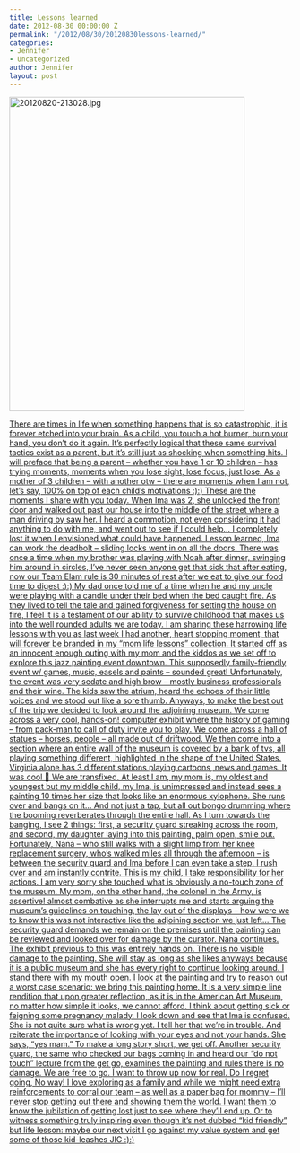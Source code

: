 ```yaml
---
title: Lessons learned
date: 2012-08-30 00:00:00 Z
permalink: "/2012/08/30/20120830lessons-learned/"
categories:
- Jennifer
- Uncategorized
author: Jennifer
layout: post
---
```


[<img height="560" alt="20120820-213028.jpg" width="420" class="alignnone " src="/teamelam/assets/images/Lessons-learned/1345498226000-missing.jpg" />](http://www.flickr.com/photos/jenniferandJennifers_photos/sets/72157631168601128/)

[There are times in life when something happens that is so catastrophic, it is forever etched into your brain. As a child, you touch a hot burner, burn your hand, you don&#8217;t do it again. It&#8217;s perfectly logical that these same survival tactics exist as a parent, but it&#8217;s still just as shocking when something hits. I will preface that being a parent &#8211; whether you have 1 or 10 children &#8211; has trying moments, moments when you lose sight, lose focus, just lose. As a mother of 3 children &#8211; with another otw &#8211; there are moments when I am not, let&#8217;s say, 100% on top of each child&#8217;s motivations :):) These are the moments I share with you today. When Ima was 2, she unlocked the front door and walked out past our house into the middle of the street where a man driving by saw her. I heard a commotion, not even considering it had anything to do with me, and went out to see if I could help&#8230; I completely lost it when I envisioned what could have happened. Lesson learned, Ima can work the deadbolt &#8211; sliding locks went in on all the doors. There was once a time when my brother was playing with Noah after dinner, swinging him around in circles, I&#8217;ve never seen anyone get that sick that after eating, now our Team Elam rule is 30 minutes of rest after we eat to give our food time to digest :):) My dad once told me of a time when he and my uncle were playing with a candle under their bed when the bed caught fire. As they lived to tell the tale and gained forgiveness for setting the house on fire, I feel it is a testament of our ability to survive childhood that makes us into the well rounded adults we are today. I am sharing these harrowing life lessons with you as last week I had another, heart stopping moment, that will forever be branded in my &#8220;mom life lessons&#8221; collection. It started off as an innocent enough outing with my mom and the kiddos as we set off to explore this jazz painting event downtown. This supposedly family-friendly event w/ games, music, easels and paints &#8211; sounded great! Unfortunately, the event was very sedate and high brow &#8211; mostly business professionals and their wine. The kids saw the atrium, heard the echoes of their little voices and we stood out like a sore thumb. Anyways, to make the best out of the trip we decided to look around the adjoining museum. We come across a very cool, hands-on! computer exhibit where the history of gaming &#8211; from pack-man to call of duty invite you to play. We come across a hall of statues &#8211; horses, people &#8211; all made out of driftwood. We then come into a section where an entire wall of the museum is covered by a bank of tvs, all playing something different, highlighted in the shape of the United States. Virginia alone has 3 different stations playing cartoons, news and games. It was cool 🙂 We are transfixed. At least I am, my mom is, my oldest and youngest but my middle child, my Ima, is unimpressed and instead sees a painting 10 times her size that looks like an enormous xylophone. She runs over and bangs on it&#8230; And not just a tap, but all out bongo drumming where the booming reverberates through the entire hall. As I turn towards the banging, I see 2 things: first, a security guard streaking across the room, and second, my daughter laying into this painting, palm open, smile out. Fortunately, Nana &#8211; who still walks with a slight limp from her knee replacement surgery, who&#8217;s walked miles all through the afternoon &#8211; is between the security guard and Ima before I can even take a step. I rush over and am instantly contrite. This is my child, I take responsibility for her actions. I am very sorry she touched what is obviously a no-touch zone of the museum. My mom, on the other hand, the colonel in the Army, is assertive! almost combative as she interrupts me and starts arguing the museum&#8217;s guidelines on touching, the lay out of the displays &#8211; how were we to know this was not interactive like the adjoining section we just left&#8230; The security guard demands we remain on the premises until the painting can be reviewed and looked over for damage by the curator. Nana continues. The exhibit previous to this was entirely hands on. There is no visible damage to the painting. She will stay as long as she likes anyways because it is a public museum and she has every right to continue looking around. I stand there with my mouth open. I look at the painting and try to reason out a worst case scenario: we bring this painting home. It is a very simple line rendition that upon greater reflection, as it is in the American Art Museum, no matter how simple it looks, we cannot afford. I think about getting sick or feigning some pregnancy malady. I look down and see that Ima is confused. She is not quite sure what is wrong yet. I tell her that we&#8217;re in trouble. And reiterate the importance of looking with your eyes and not your hands. She says, &#8220;yes mam.&#8221; To make a long story short, we get off. Another security guard, the same who checked our bags coming in and heard our &#8220;do not touch&#8221; lecture from the get go, examines the painting and rules there is no damage. We are free to go. I want to throw up now for real. Do I regret going, No way! I love exploring as a family and while we might need extra reinforcements to corral our team &#8211; as well as a paper bag for mommy &#8211; I&#8217;ll never stop getting out there and showing them the world. I want them to know the jubilation of getting lost just to see where they&#8217;ll end up. Or to witness something truly inspiring even though it&#8217;s not dubbed &#8220;kid friendly&#8221; but life lesson: maybe our next visit I go against my value system and get some of those kid-leashes JIC :):)](http://www.flickr.com/photos/jenniferandJennifers_photos/sets/72157631168601128/)
